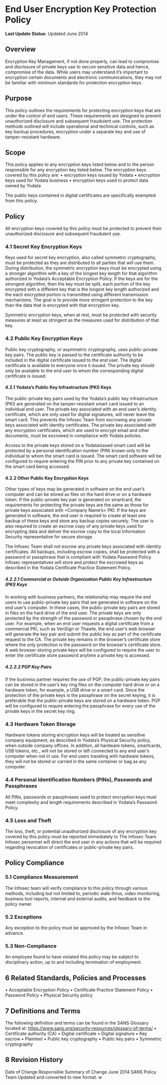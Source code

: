 # End User Encryption Key Protection Policy

**Last Update Status**: Updated June 2014

## Overview

Encryption Key Management, if not done properly, can lead to compromise and disclosure of private keys use to secure sensitive data and hence, compromise of the data.   While users may understand it’s important to encryption certain documents and electronic communications, they may not be familiar with minimum standards for protection encryption keys.

## Purpose

This policy outlines the requirements for protecting encryption keys that are under the control of end users. These requirements are designed to prevent unauthorized disclosure and subsequent fraudulent use. The protection methods outlined will include operational and technical controls, such as key backup procedures, encryption under a separate key and use of tamper-resistant hardware.

## Scope

This policy applies to any encryption keys listed below and to the person responsible for any encryption key listed below. The encryption keys covered by this policy are:
•    encryption keys issued by Yodata
•    encryption keys used for Yodata business
•    encryption keys used to protect data owned by Yodata

The public keys contained in digital certificates are specifically exempted from this policy.

## Policy

All encryption keys covered by this policy must be protected to prevent their unauthorized disclosure and subsequent fraudulent use.

### 4.1    Secret Key Encryption Keys

Keys used for secret key encryption, also called symmetric cryptography, must be protected as they are distributed to all parties that will use them. During distribution, the symmetric encryption keys must be encrypted using a stronger algorithm with a key of the longest key length for that algorithm authorized in Yodata’s Acceptable Encryption Policy. If the keys are for the strongest algorithm, then the key must be split, each portion of the key encrypted with a different key that is the longest key length authorized and the each encrypted portion is transmitted using different transmission mechanisms. The goal is to provide more stringent protection to the key than the data that is encrypted with that encryption key.

Symmetric encryption keys, when at rest, must be protected with security measures at least as stringent as the measures used for distribution of that key.

### 4.2    Public Key Encryption Keys

Public key cryptography, or asymmetric cryptography, uses public-private key pairs. The public key is passed to the certificate authority to be included in the digital certificate issued to the end user. The digital certificate is available to everyone once it issued. The private key should only be available to the end user to whom the corresponding digital certificate is issued.

#### 4.2.1    Yodata’s Public Key Infrastructure (PKI) Keys

The public-private key pairs used by the Yodata’s public key infrastructure (PKI) are generated on the tamper-resistant smart card issued to an individual end user. The private key associated with an end user’s identity certificate, which are only used for digital signatures, will never leave the smart card. This prevents the Infosec Team from escrowing any private keys associated with identity certificates. The private key associated with any encryption certificates, which are used to encrypt email and other documents, must be escrowed in compliance with
Yodata policies.

Access to the private keys stored on a Yodataissued smart card will be protected by a personal identification number (PIN) known only to the individual to whom the smart card is issued. The smart card software will be configured to require entering the PIN prior to any private key contained on the smart card being accessed.

#### 4.2.2    Other Public Key Encryption Keys

Other types of keys may be generated in software on the end user’s computer and can be stored as files on the hard drive or on a hardware token. If the public-private key pair is generated on smartcard, the requirements for protecting the private keys are the same as those for private keys associated with <Company Name’s> PKI. If the keys are generated in software, the end user is required to create at least one backup of these keys and store any backup copies securely. The user is also required to create an escrow copy of any private keys used for encrypting data and deliver the escrow copy to the local Information Security representative for secure storage.

The Infosec Team shall not escrow any private keys associated with identity certificates. All backups, including escrow copies, shall be protected with a password or passphrase that is compliant with Yodata Password Policy.  Infosec representatives will store and protect the escrowed keys as described in the Yodata Certificate Practice Statement Policy.

##### 4.2.2.1 Commercial or Outside Organization Public Key Infrastructure (PKI) Keys

In working with business partners, the relationship may require the end users to use public-private key pairs that are generated in software on the end user’s computer. In these cases, the public-private key pairs are stored in files on the hard drive of the end user. The private keys are only protected by the strength of the password or passphrase chosen by the end user. For example, when an end user requests a digital certificate from a commercial PKI, such as VeriSign or Thawte, the end user’s web browser will generate the key pair and submit the public key as part of the certificate request to the CA. The private key remains in the browser’s certificate store where the only protection is the password on the browser’s certificate store. A web browser storing private keys will be configured to require the user to enter the certificate store password anytime a private key is accessed.

##### 4.2.2.2 PGP Key Pairs

If the business partner requires the use of PGP, the public-private key pairs can be stored in the user’s key ring files on the computer hard drive or on a hardware token, for example, a USB drive or a smart card. Since the protection of the private keys is the passphrase on the secret keying, it is preferable that the public-private keys are stored on a hardware token. PGP will be configured to require entering the passphrase for every use of the private keys in the secret key ring.

### 4.3 Hardware Token Storage

Hardware tokens storing encryption keys will be treated as sensitive company equipment, as described in Yodata’s Physical Security policy, when outside company offices. In addition, all hardware tokens, smartcards, USB tokens, etc., will not be stored or left connected to any end user’s computer when not in use. For end users traveling with hardware tokens, they will not be stored or carried in the same container or bag as any computer.

### 4.4 Personal Identification Numbers (PINs), Passwords and Passphrases

All PINs, passwords or passphrases used to protect encryption keys must meet complexity and length requirements described in Yodata’s Password Policy.

### 4.5 Loss and Theft

The loss, theft, or potential unauthorized disclosure of any encryption key covered by this policy must be reported immediately to The Infosec Team.  Infosec personnel will direct the end user in any actions that will be required regarding revocation of certificates or public-private key pairs.

## Policy Compliance

### 5.1 Compliance Measurement

The Infosec team will verify compliance to this policy through various methods, including but not limited to, periodic walk-thrus, video monitoring, business tool reports, internal and external audits, and feedback to the policy owner.

### 5.2 Exceptions

Any exception to the policy must be approved by the Infosec Team in advance.

### 5.3 Non-Compliance

An employee found to have violated this policy may be subject to disciplinary action, up to and including termination of employment.

## 6 Related Standards, Policies and Processes

• Acceptable Encryption Policy
• Certificate Practice Statement Policy
• Password Policy
• Physical Security policy

## 7 Definitions and Terms

The following definition and terms can be found in the SANS Glossary located at:
<https://www.sans.org/security-resources/glossary-of-terms/>
• Certificate authority (CA)
• Digital certificate
• Digital signature
• Key escrow
• Plaintext
• Public key cryptography
• Public key pairs
• Symmetric cryptography

## 8 Revision History

Date of Change	Responsible	Summary of Change
June 2014	SANS Policy Team	Updated and converted to new format.
w
